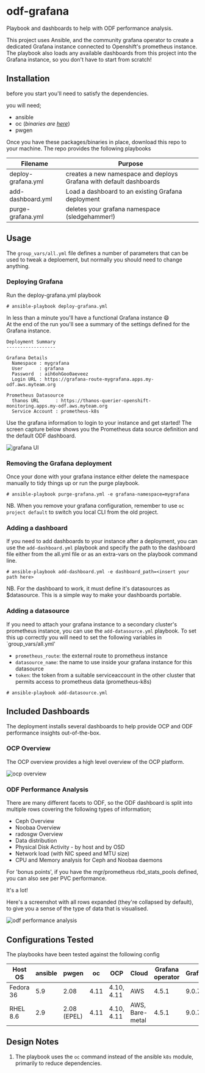 # odf-grafana
Playbook and dashboards to help with ODF performance analysis.  

This project uses Ansible, and the community grafana operator to create a dedicated Grafana instance connected to Openshift's prometheus instance. The playbook also loads any available dashboards from this project into the Grafana instance, so you don't have to start from scratch!

## Installation
before you start you'll need to satisfy the dependencies.

you will need;  
* ansible
* oc (*binaries are [here](https://mirror.openshift.com/pub/openshift-v4/clients/ocp/latest/)*)
* pwgen

Once you have these packages/binaries in place, download this repo to your machine. The repo provides the following playbooks

| Filename | Purpose |
|----------|---------|
| deploy-grafana.yml | creates a new namespace and deploys Grafana with default dashboards|
| add-dashboard.yml | Load a dashboard to an existing Grafana deployment |
| purge-grafana.yml | deletes your grafana namespace (sledgehammer!)


## Usage
The `group_vars/all.yml` file defines a number of parameters that can be used to tweak a deploement, but normally you should need to change anything.


### Deploying Grafana
Run the deploy-grafana.yml playbook
```
# ansible-playbook deploy-grafana.yml
```
In less than a minute you'll have a functional Grafana instance :smile:  
At the end of the run you'll see a summary of the settings defined for the Grafana instance.

```
Deployment Summary
------------------

Grafana Details
  Namespace : mygrafana
  User      : grafana
  Password  : aih6ohGoo0aeveez
  Login URL : https://grafana-route-mygrafana.apps.my-odf.aws.myteam.org

Prometheus Datasource
  thanos URL      : https://thanos-querier-openshift-monitoring.apps.my-odf.aws.myteam.org
  Service Account : prometheus-k8s
```
Use the grafana information to login to your instance and get started! The screen capture below shows you the Prometheus data source definition and the default ODF dashboard.

![grafana UI](assets/grafana-dashboard.gif)

### Removing the Grafana deployment

Once your done with your grafana instance either delete the namespace manually to tidy things up or run the purge playbook.

```
# ansible-playbook purge-grafana.yml -e grafana-namespace=mygrafana
```

NB. When you remove your grafana configuration, remember to use `oc project default` to switch you local CLI from the old project.

### Adding a dashboard

If you need to add dashboards to your instance after a deployment, you can use the `add-dashboard.yml` playbook and specify the path to the dashboard file either from the all.yml file or as an extra-vars on the playbook command line.

```
# ansible-playbook add-dashboard.yml -e dashboard_path=<insert your path here>
```
NB. For the dashboard to work, it must define it's datasources as $datasource. This is a simple way to make your dashboards portable.


### Adding a datasource
If you need to attach your grafana instance to a secondary cluster's prometheus instance, you can use the `add-datasource.yml` playbook. To
set this up correctly you will need to set the following variables in `group_vars/all.yml'

* `prometheus_route`: the external route to prometheus instance
* `datasource_name`: the name to use inside your grafana instance for this datasource
* `token`: the token from a suitable serviceaccount in the other cluster that permits access to prometheus data (prometheus-k8s)

```
# ansible-playbook add-datasource.yml
```

## Included Dashboards

The deployment installs several dashboards to help provide OCP and ODF performance insights out-of-the-box.

### OCP Overview
The OCP overview provides a high level overview of the OCP platform.  


![ocp overview](assets/OCP%20Overview.png)

### ODF Performance Analysis
There are many different facets to ODF, so the ODF dashboard is split into multiple rows covering the following types of information;

- Ceph Overview
- Noobaa Overview
- radosgw Overview
- Data distribution
- Physical Disk Activity - by host and by OSD
- Network load (with NIC speed and MTU size)
- CPU and Memory analysis for Ceph and Noobaa daemons
  
For 'bonus points', if you have the mgr/prometheus rbd_stats_pools defined, you can also see per PVC performance.

It's a lot!

Here's a screenshot with all rows expanded (they're collapsed by default), to give you a sense of the type of data that is visualised.

![odf performance analysis](assets/odf%20performance%20analysis.png)


## Configurations Tested

The playbooks have been tested against the following config

| Host OS | ansible | pwgen | oc | OCP | Cloud | Grafana operator| Grafana |
|---------|---------|-------|----|-----|-------|------|---------|
| Fedora 36 | 5.9 | 2.08 | 4.11 | 4.10, 4.11 | AWS | 4.5.1 | 9.0.7 |
| RHEL 8.6 | 2.9 | 2.08 (EPEL) | 4.11 | 4.10, 4.11 | AWS, Bare-metal | 4.5.1 | 9.0.7 |


## Design Notes

1. The playbook uses the `oc` command instead of the ansible `k8s` module, primarily to reduce dependencies. 
